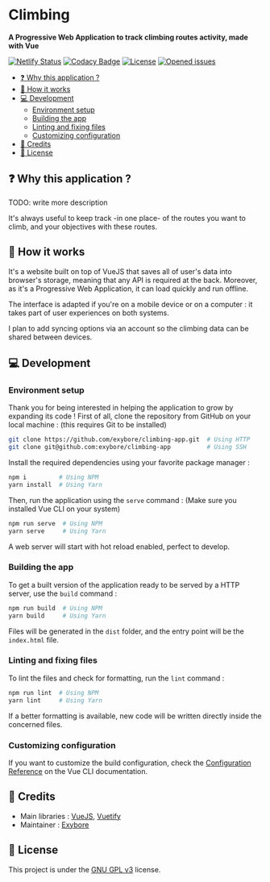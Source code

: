 # Climbing

**A Progressive Web Application to track climbing routes activity, made with Vue**

[![Netlify Status](https://api.netlify.com/api/v1/badges/7dc9a45b-de70-46bd-b876-2909f9a483e3/deploy-status)](https://app.netlify.com/sites/climbing/deploys)
[![Codacy Badge](https://api.codacy.com/project/badge/Grade/b12f922e68ee491982dd1f2e3df24812)](https://www.codacy.com/manual/exybore/climbing-app?utm_source=github.com&amp;utm_medium=referral&amp;utm_content=exybore/climbing-app&amp;utm_campaign=Badge_Grade)
[![License](https://img.shields.io/github/license/exybore/climbing-app)](https://github.com/exybore/climbing-app/blob/master/.LICENSE)
[![Opened issues](https://img.shields.io/github/issues/exybore/climbing-app)](https://github.com/exybore/climbing-app/issues)

- [❓ Why this application ?](#-why-this-application-)
- [🌈 How it works](#-how-it-works)
- [💻 Development](#-development)
  - [Environment setup](#environment-setup)
  - [Building the app](#building-the-app)
  - [Linting and fixing files](#linting-and-fixing-files)
  - [Customizing configuration](#customizing-configuration)
- [📜 Credits](#-credits)
- [🔐 License](#-license)

## ❓ Why this application ?

TODO: write more description

It's always useful to keep track -in one place- of the routes you want to climb, and your objectives with these routes.

## 🌈 How it works

It's a website built on top of VueJS that saves all of user's data into browser's storage, meaning that any API is required at the back.
Moreover, as it's a Progressive Web Application, it can load quickly and run offline.

The interface is adapted if you're on a mobile device or on a computer : it takes part of user experiences on both systems.

I plan to add syncing options via an account so the climbing data can be shared between devices.

## 💻 Development

### Environment setup

Thank you for being interested in helping the application to grow by expanding its code !
First of all, clone the repository from GitHub on your local machine : (this requires Git to be installed)

```bash
git clone https://github.com/exybore/climbing-app.git  # Using HTTP
git clone git@github.com:exybore/climbing-app          # Using SSH
```

Install the required dependencies using your favorite package manager :

```bash
npm i         # Using NPM
yarn install  # Using Yarn
```

Then, run the application using the `serve` command : (Make sure you installed Vue CLI on your system)

```bash
npm run serve  # Using NPM
yarn serve     # Using Yarn
```

A web server will start with hot reload enabled, perfect to develop.

### Building the app

To get a built version of the application ready to be served by a HTTP server, use the `build` command :

```bash
npm run build  # Using NPM
yarn build     # Using Yarn
```

Files will be generated in the `dist` folder, and the entry point will be the `index.html` file.

### Linting and fixing files

To lint the files and check for formatting, run the `lint` command :

```bash
npm run lint  # Using NPM
yarn lint     # Using Yarn
```

If a better formatting is available, new code will be written directly inside the concerned files.

### Customizing configuration

If you want to customize the build configuration, check the [Configuration Reference](https://cli.vuejs.org/config/) on the Vue CLI documentation.

## 📜 Credits

- Main libraries : [VueJS](https://vuejs.org), [Vuetify](https://vuetifyjs.com)
- Maintainer : [Exybore](https://github.com/exybore)

## 🔐 License

This project is under the [GNU GPL v3](./LICENSE) license.
